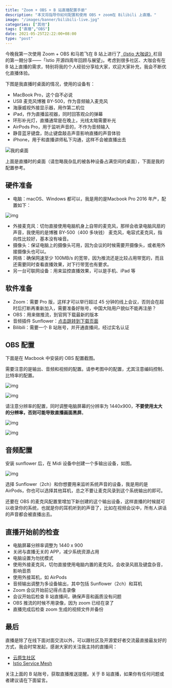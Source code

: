```yaml
---
title: "Zoom + OBS + B 站直播配置手册"
description: "本文将指导你如何配置和使用 OBS + zoom在 Bilibili 上直播。"
image: "/images/banner/bilibili-live.jpg"
categories: ["其他"]
tags: ["直播","OBS"]
date: 2021-05-25T22:22:00+08:00
type: "post"
---
```


今晚我第一次使用 Zoom + OBS 和马若飞在 B 站上进行了[《Istio 大咖说》](https://space.bilibili.com/1698576814)栏目的第一期分享——「Istio 开源四周年回顾与展望」。考虑到很多社区、大咖会有在 B 站上直播的需求，特别将我的个人经验分享给大家，欢迎大家补充，我会不断优化直播体验。

下图是我直播时桌面的情况，使用的设备有：

- MacBook Pro，这个自不必说
- USB 麦克风博雅 BY-500，作为音频输入麦克风
- 海康威视外接显示器，用作第二机位
- iPad，作为直播监视器，同时回答观众的弹幕
- 环形补光灯，直播通常是在晚上，光线太暗需要补光
- AirPods Pro，用于监听声音的，不作为音频输入
- 静音蓝牙键盘，防止键盘敲击声音影响直播的声音体验
- iPhone，用于和直播讲师私下沟通，这样不会被直播出去

![我的桌面](desktop.jpg)

上面是直播时的桌面（请忽略我杂乱的被各种设备占满空间的桌面），下面是我的配置参考。

## 硬件准备

- 电脑：macOS、Windows 都可以，我是用的是Macbook Pro 2016 年产，配置如下：

![img](008i3skNly1gqv0t9gubjj30wk0jiwl1.jpg) 

- 外接麦克风：切勿直接使用电脑机身上自带的麦克风，那样会收录电脑风扇的声音，我使用的是博雅 BY-500（400 多块钱） 麦克风，电容式麦克风，指向性比较好，基本没有噪音。
- 摄像头：保证电脑上的摄像头可用，因为会议的时候需要开摄像头，或者用外接摄像头也可以。
- 网络：确保网速至少 100MB/s 的宽带，因为推流还是比较占用带宽的，而且还需要同时查看直播效果，对下行带宽也有要求。
- 另一台可联网设备：用来监控直播效果，可以是手机、iPad 等

## 软件准备

- Zoom：需要 Pro 版，这样才可以举行超过 45 分钟的线上会议，否则会在超时后打断再重新加入，需要准备好账号，中国大陆用户貌似不能再注册？
- OBS：用来做推流，到官网下载最新的版本
- 音频插件 Sunflower：[点击跳转到下载页面](https://github.com/mattingalls/Soundflower/releases)
- Bilibili：需要一个 B 站账号，并开通直播间，经过实名认证

## OBS 配置

下面是在 Macbook 中安装的 OBS 配置截图。

需要注意的是输出、音频和视频的配置。请参考图中的配置，尤其注意编码控制、比特率的配置。

![img](008i3skNly1gqv0t9tppnj312t0u0gpv.jpg)

![img](008i3skNly1gqv0tbb4g8j313m0u0jv1.jpg)

请注意分辨率的配置，同时调整电脑屏幕的分辨率为 1440x900，**不要使用太大的分辨率，否则可能导致直播画面黑屏**。

![img](008i3skNly1gqv0tarnvoj31is0p276g.jpg)

![img](008i3skNly1gqv0tbrclhj31140pkjxy.jpg)

## 音频配置

安装 sunflower 后，在 Midi 设备中创建一个多输出设备，如图。

![img](008i3skNly1gqv0ta93jfj31060q0n28.jpg) 

选择 Sunflower（2ch）和你想要用来监听系统声音的设备，我是用的是 AirPods，你也可以选择其他耳机，总之不要让麦克风录到这个系统输出的即可。

还要在 OBS 的麦克风配置里增加下新创建的这个输出设备，这样直播的时候就可以收录你的系统，也就是你的耳机听到的声音了，比如在视频会议中，所有人讲话的声音都会被直播出去。

## 直播开始前的检查

- 电脑屏幕分辨率调整为 1440 x 900
- 关闭与直播无关的 APP，减少系统资源占用
- 电脑设置为勿扰模式
- 使用外接麦克风，切勿直接使用电脑内置的麦克风，会收录风扇及键盘杂音，影响音质
- 使用外接耳机，如 AirPods
- 音频输出调整为多设备输出，其中包括 Sunflower（2ch）和耳机
- Zoom 会议开始前记得点击录像
- 会议开始后检查 B 站直播间，确保声音和画质没有问题
- OBS 推流的时候不用录像，因为 zoom 已经在录了
- 直播完成后检查 zoom 生成的视频文件并备份

## 最后

直播是除了在线下面对面交流以外，可以跟社区及开源爱好者交流最直接最友好的方式，我会时常发起，感谢大家的关注我主持的直播间：

- [云原生社区](https://live.bilibili.com/22230973)
- [Istio Service Mesh](https://live.bilibili.com/23095515)

关注上面的 B 站账号，获取直播推送提醒。关于 B 站直播，如果你有任何问题或者建议请在下面留言。